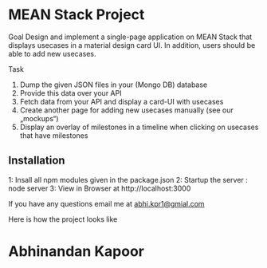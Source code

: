 ﻿# MEAN Stack Project

Goal
Design and implement a single-page application on MEAN Stack that displays usecases in a 
material design card UI. In addition, users should be able to add new usecases. 

Task

1.  Dump the given JSON files in your (Mongo DB) database 
2.  Provide this data over your API 
3.  Fetch data from your API and display a card-UI with usecases 
4.  Create another page for adding new usecases manually (see our „mockups“) 
5.  Display an overlay of milestones in a timeline when clicking on usecases that have milestones 

## Installation
1: Insall all npm modules given in the package.json
2: Startup the server : node server
3: View in Browser at http://localhost:3000

If you have any questions email me  at [abhi.kpr1@gmial.com](mailto:abhi.kpr1@gmial.com) 

Here is how the project looks like





# Abhinandan Kapoor